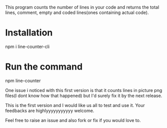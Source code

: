 This program counts the number of lines in your code and returns the total lines, comment, empty and coded lines(ones containing actual code).


# Installation 
npm i line-counter-cli

# Run the command
npm line-counter


One issue i noticed with this first version is that it counts lines in picture png files(I dont know how that happened)
but I'd surely fix it by the next release.

This is the first version and I would like us all to test and use it.
Your feedbacks are highlyyyyyyyyyyy welcome.

Feel free to raise an issue and also fork or fix if you would love to.
